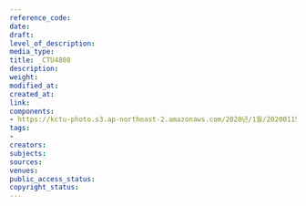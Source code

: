 ```yaml
---
reference_code: 
date: 
draft: 
level_of_description: 
media_type: 
title: _CTU4808
description: 
weight: 
modified_at: 
created_at: 
link: 
components:
- https://kctu-photo.s3.ap-northeast-2.amazonaws.com/2020년/1월/20200115_노동개악+분쇄!+노조+할+권리+쟁취!+영남대의료원+투쟁+승리!+민주노총+결의대회/_CTU4808.jpg
tags:
- 
creators: 
subjects: 
sources: 
venues: 
public_access_status: 
copyright_status: 
---
```

